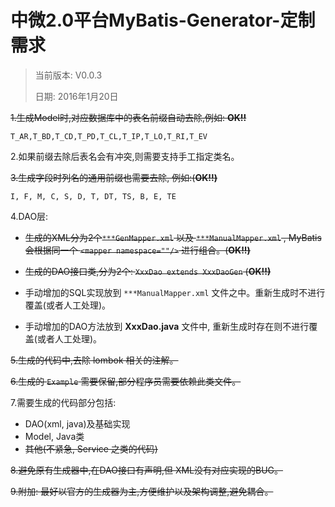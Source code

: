 中微2.0平台MyBatis-Generator-定制需求
==

> 当前版本: V0.0.3
> 
> 日期: 2016年1月20日


<del>1.生成Model时,对应数据库中的表名前缀自动去除,例如: **OK!!**<del>

	T_AR,T_BD,T_CD,T_PD,T_CL,T_IP,T_LO,T_RI,T_EV

2.如果前缀去除后表名会有冲突,则需要支持手工指定类名。

<del>3.生成字段时列名的通用前缀也需要去除, 例如:(**OK!!)**<del>

    I, F, M, C, S, D, T, DT, TS, B, E, TE

4.DAO层:

- <del>生成的XML分为2个`***GenMapper.xml` 以及 `***ManualMapper.xml` ,  MyBatis 会根据同一个 `<mapper namespace=""/>` 进行组合。(**OK!!)**<del>

-   <del>生成的DAO接口类,分为2个: `XxxDao extends XxxDaoGen` (**OK!!)**<del>

- 手动增加的SQL实现放到 `***ManualMapper.xml` 文件之中。重新生成时不进行覆盖(或者人工处理)。
- 手动增加的DAO方法放到 **XxxDao.java** 文件中, 重新生成时存在则不进行覆盖(或者人工处理)。

<del>5.生成的代码中,去除 lombok 相关的注解。</del>

<del>6.生成的 `Example` 需要保留,部分程序员需要依赖此类文件。</del>

7.需要生成的代码部分包括:

- DAO(xml, java)及基础实现
- Model, Java类
- <del>其他(不紧急, Service 之类的代码)</del>

<del>8.避免原有生成器中,在DAO接口有声明,但 XML没有对应实现的BUG。</del>

<del>9.附加: 最好以官方的生成器为主,方便维护以及架构调整,避免耦合。</del>
